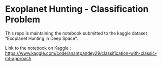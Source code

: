 # Exoplanet Hunting - Classification Problem

This repo is maintaining the notebook submitted to the kaggle dataset "Exoplanet Hunting in Deep Space".

Link to the notebook on Kaggle : https://www.kaggle.com/code/anantpandey29/classification-with-classic-ml-approach
